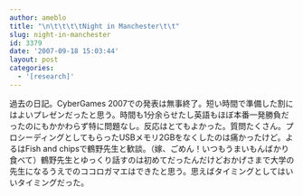 ```yaml
---
author: ameblo
title: "\n\t\t\t\tNight in Manchester\t\t"
slug: night-in-manchester
id: 3379
date: '2007-09-18 15:03:44'
layout: post
categories:
  - '[research]'
---
```


過去の日記。CyberGames 2007での発表は無事終了。短い時間で準備した割にはよいプレゼンだったと思う。時間も1分余らせたし英語もほぼ本番一発勝負だったのにもかかわらず特に問題なし。反応はとてもよかった。質問たくさん。プロシーディングとしてもらったUSBメモリ2GBをなくしたのは痛かったけど。よるはFish and chipsで鶴野先生と歓談。（嫁、ごめん！いつもうまいもんばかり食べて）鶴野先生とゆっくり話すのは初めてだったんだけどおかげさまで大学の先生になるうえでのココロガマエはできたと思う。思えばタイミングとしてはいいタイミングだった。